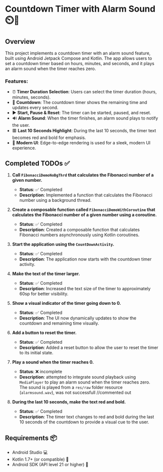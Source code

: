 # Countdown Timer with Alarm Sound ⏲️🔔

## Overview
This project implements a countdown timer with an alarm sound feature, built using Android Jetpack Compose and Kotlin. The app allows users to set a countdown timer based on hours, minutes, and seconds, and it plays an alarm sound when the timer reaches zero.

### Features:
- ⏰ **Timer Duration Selection**: Users can select the timer duration (hours, minutes, seconds).
- 🔄 **Countdown**: The countdown timer shows the remaining time and updates every second.
- ▶️ **Start, Pause & Reset**: The timer can be started, paused, and reset.
- 🔊 **Alarm Sound**: When the timer finishes, an alarm sound plays to notify the user.
- 🟥 **Last 10 Seconds Highlight**: During the last 10 seconds, the timer text becomes red and bold for emphasis.
- 🌟 **Modern UI**: Edge-to-edge rendering is used for a sleek, modern UI experience.

## Completed TODOs ✅
1. **Call `FibonacciDemoNoBgThrd` that calculates the Fibonacci number of a given number.**
   - **Status**: ✅ Completed
   - **Description**: Implemented a function that calculates the Fibonacci number using a background thread.

2. **Create a composable function called `FibonacciDemoWithCoroutine` that calculates the Fibonacci number of a given number using a coroutine.**
   - **Status**: ✅ Completed
   - **Description**: Created a composable function that calculates Fibonacci numbers asynchronously using Kotlin coroutines.

3. **Start the application using the `CountDownActivity`.**
   - **Status**: ✅ Completed
   - **Description**: The application now starts with the countdown timer activity.

4. **Make the text of the timer larger.**
   - **Status**: ✅ Completed
   - **Description**: Increased the text size of the timer to approximately 60sp for better visibility.

5. **Show a visual indicator of the timer going down to 0.**
   - **Status**: ✅ Completed
   - **Description**: The UI now dynamically updates to show the countdown and remaining time visually.

6. **Add a button to reset the timer.**
   - **Status**: ✅ Completed
   - **Description**: Added a reset button to allow the user to reset the timer to its initial state.

7. **Play a sound when the timer reaches 0.**
   - **Status**: ❌ incomplete
   - **Description**: attempted to integrate sound playback using `MediaPlayer` to play an alarm sound when the timer reaches zero. The sound is played from a `res/raw` folder resource (`alarmsound.wav`), was not successfull //commented out

8. **During the last 10 seconds, make the text red and bold.**
   - **Status**: ✅ Completed
   - **Description**: The timer text changes to red and bold during the last 10 seconds of the countdown to provide a visual cue to the user.

## Requirements 📦

- Android Studio 💻
- Kotlin 1.7+ (or compatible) 📝
- Android SDK (API level 21 or higher) 📱
